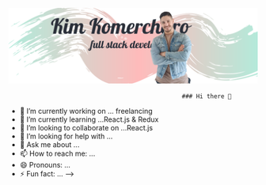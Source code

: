 
![](WebDevloper.png)


                                                     ### Hi there 👋

- 🔭 I’m currently working on ... freelancing
- 🌱 I’m currently learning ...React.js & Redux
- 👯 I’m looking to collaborate on ...React.js
- 🤔 I’m looking for help with ...
- 💬 Ask me about ...
- 📫 How to reach me: ...
- 😄 Pronouns: ...
- ⚡ Fun fact: ...
-->
